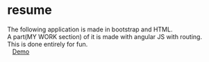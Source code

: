 resume
======

  The following application is made in bootstrap and HTML.<br />
  A part(MY WORK section) of it is made with angular JS with routing.<br />
  This is done entirely for fun.<br />
  &nbsp;&nbsp;&nbsp;<a href="http://resume-kartheekgj.rhcloud.com/">Demo</a><br />
 




